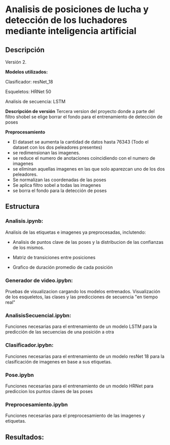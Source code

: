 # Analisis de posiciones de lucha y detección de los luchadores mediante inteligencia artificial
## Descripción

Versión 2.

**Modelos utilizados:**

Clasificador:  resNet_18

Esqueletos:  HRNet 50

Analisis de secuencia:  LSTM


**Descripción de versión**
Tercera version del proyecto donde a parte del filtro shobel se elige borrar el fondo para el entrenamiento de detección de poses

**Preprocesamiento** 
- El dataset se aumenta la cantidad de datos hasta 76343 (Todo el dataset con los dos peleadores presentes)
- se redimensionan las imagenes.
- se reduce el numero de anotaciones coincidiendo con el numero de imagenes
- se eliminan aquellas imagenes en las que solo aparezcan uno de los dos peleadores.
- Se normalizan las coordenadas de las poses
- Se aplica filtro sobel a todas las imagenes
- se borra el fondo para la detección de poses

## Estructura
### Analisis.ipynb:

Analisis de las etiquetas e imagenes ya preprocesadas, inclutendo:

- Analisis de puntos clave de las poses y la distribucion de las confianzas de los mismos. 

- Matriz de transiciones entre posiciones

- Grafico de duración promedio de cada posición
### Generador de video.ipybn:

Pruebas de visualizacion cargando los modelos entrenados. Visualización de los esqueletos, las clases y las predicciones de secuencia "en tiempo real"
### AnalisisSecuencial.ipybn:

Funciones necesarias para el entrenamiento de un modelo LSTM para la predicción de las secuencias de una posición a otra
### Clasificador.ipybn:

Funciones necesarias para el entrenamiento de un modelo resNet 18 para la clasificación de imagenes en base a sus etiquetas. 
### Pose.ipybn

Funciones necesarias para el entrenamiento de un modelo HRNet para prediccion los puntos claves de las poses 
### Preprocesamiento.ipybn

Funciones necesarias para el preprocesamiento de las imagenes y etiquetas.
## Resultados:
